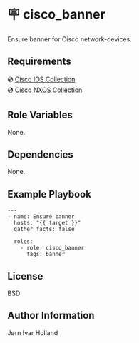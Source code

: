 🪧 cisco\_banner
================

Ensure banner for Cisco network-devices.

Requirements
------------

💿 [Cisco IOS Collection](https://galaxy.ansible.com/cisco/ios)<br>
💿 [Cisco NXOS Collection](https://galaxy.ansible.com/cisco/nxos)

Role Variables
--------------

None.

Dependencies
------------

None.

Example Playbook
----------------

    ---
    - name: Ensure banner
      hosts: "{{ target }}"
      gather_facts: false

      roles:
        - role: cisco_banner
          tags: banner

License
-------

BSD

Author Information
------------------

Jørn Ivar Holland
